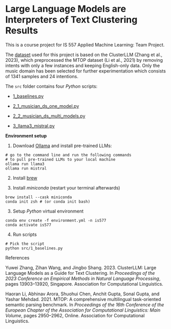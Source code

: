 # Large Language Models are Interpreters of Text Clustering Results
This is a course project for IS 557 Applied Machine Learning: Team Project.

The [dataset](data/mtop.csv) used for this project is based on the ClusterLLM (Zhang et al., 2023), which preprocessed the MTOP dataset (Li et al., 2021) by removing intents with only a few instances and keeping English-only data. Only the music domain has been selected for further experimentation which consists of 1341 samples and 24 intentions.

The `src` folder contains four *Python* scripts:

- [1_baselines.py](src/1_baselines.py)

- [2_1_musician_ds_one_model.py](src/2_1_musician_ds_one_model.py)

- [2_2_musician_ds_multi_models.py](src/2_2_musician_ds_multi_models.py)

- [3_llama3_mistral.py](src/3_llama3_mistral.py)

**Environment setup**

1. Download [Ollama](https://ollama.com/download) and install pre-trained LLMs: 
```
# go to the command line and run the following commands
# to pull pre-trained LLMs to your local machine
ollama run llama3
ollama run mistral
``` 

2. Install [brew](https://brew.sh/)

3. Install *miniconda* (restart your terminal afterwards)
```
brew install --cask miniconda
conda init zsh # (or conda init bash)
```

3. Setup *Python* virtual environment
```
conda env create -f environment.yml -n is577
conda activate is577
```

4. Run scripts
```
# Pick the script
python src/1_baselines.py
```

References

Yuwei Zhang, Zihan Wang, and Jingbo Shang. 2023. ClusterLLM: Large Language Models as a Guide for Text Clustering. In *Proceedings of the 2023 Conference on Empirical Methods in Natural Language Processing*, pages 13903–13920, Singapore. Association for Computational Linguistics.

Haoran Li, Abhinav Arora, Shuohui Chen, Anchit Gupta, Sonal Gupta, and Yashar Mehdad. 2021. MTOP: A comprehensive multilingual task-oriented semantic parsing benchmark. In *Proceedings of the 16th Conference of the European Chapter of the Association for Computational Linguistics: Main Volume*, pages 2950–2962, Online. Association for Computational Linguistics.
